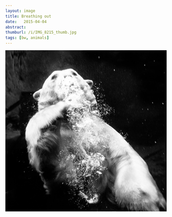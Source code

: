 ```yaml
---
layout: image
title: Breathing out
date:   2015-04-04
abstract: 
thumburl: /i/IMG_8215_thumb.jpg
tags: [bw, animals]
---
```

![](/i/IMG_8215.jpg)

